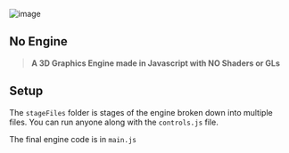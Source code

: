 ![image](https://github.com/user-attachments/assets/86f609c7-17cb-40b7-81ca-5411ad1507eb)

## No Engine
> **A 3D Graphics Engine made in Javascript with NO Shaders or GLs**  

## Setup

  The `stageFiles` folder is stages of the engine broken down into multiple files. 
  You can run anyone along with the `controls.js` file. 
  
  The final engine code is in `main.js`

